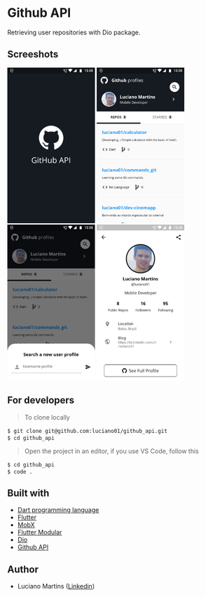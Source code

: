 # Github API
Retrieving user repositories with Dio package.

## Screeshots
<p float="left">
  <img width="200" src="https://github.com/luciano01/github_api/blob/master/assets/screenshots/Launch.png">
  <img width="200" src="https://github.com/luciano01/github_api/blob/master/assets/screenshots/Start.png">
  <img width="200" src="https://github.com/luciano01/github_api/blob/master/assets/screenshots/Search.png">
  <img width="200" src="https://github.com/luciano01/github_api/blob/master/assets/screenshots/Details.png">
</p>

## For developers
> To clone locally
```
$ git clone git@github.com:luciano01/github_api.git
$ cd github_api
```
> Open the project in an editor, if you use VS Code, follow this
```
$ cd github_api
$ code .
```

## Built with
- [Dart programming language](https://dart.dev/)
- [Flutter](https://flutter.dev/)
- [MobX](https://pub.dev/packages/mobx)
- [Flutter Modular](https://pub.dev/packages/flutter_modular)
- [Dio](https://pub.dev/packages/dio)
- [Github API](https://docs.github.com/en/rest)

## Author
* Luciano Martins ([Linkedin](https://br.linkedin.com/in/luciano01))
